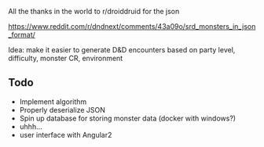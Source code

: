 All the thanks in the world to r/droiddruid for the json

https://www.reddit.com/r/dndnext/comments/43a09o/srd_monsters_in_json_format/


Idea: make it easier to generate D&D encounters based on party level, difficulty, monster CR, environment
## Todo 
- Implement algorithm
- Properly deserialize JSON
- Spin up database for storing monster data (docker with windows?)
- uhhh...
- user interface with Angular2
